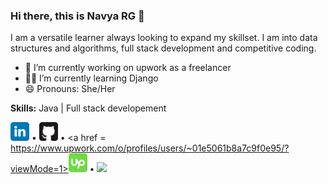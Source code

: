 ### Hi there, this is Navya RG 👋

I am a versatile learner always looking to expand my skillset. I am into data structures and algorithms, full stack development and competitive coding.

- 💼 I’m currently working on upwork as a freelancer
- 👩‍💻 I’m currently learning Django
- 😄 Pronouns: She/Her

**Skills:** Java | Full stack developement

<a href = https://www.linkedin.com/in/navya-rg/><img src=https://raw.githubusercontent.com/edent/SuperTinyIcons/master/images/svg/linkedin.svg height='30' weight='30'></a> • 
<a href = https://github.com/navya-rg><img src=https://raw.githubusercontent.com/edent/SuperTinyIcons/master/images/svg/github.svg height='30' weight='30'></a> • 
<a href = https://www.upwork.com/o/profiles/users/~01e5061b8a7c9f0e95/?viewMode=1><img src=https://raw.githubusercontent.com/edent/SuperTinyIcons/master/images/svg/upwork.svg height='30' weight='30'></a> • 
<a href = https://auth.geeksforgeeks.org/user/navya_rg/practice/><img src=https://media.geeksforgeeks.org/wp-content/cdn-uploads/20190710102234/download3.png height='30' weight='30'></a>
